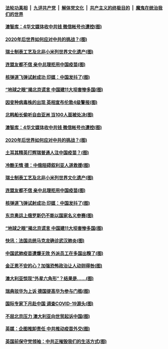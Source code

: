 

####  [法轮功真相](../../../../basic/blob/master/README.md?t=12200702) &nbsp;|&nbsp; [九评共产党](../../../../9ping.md/blob/master/README.md?t=12200702) &nbsp;|&nbsp; [解体党文化](../../../../jtdwh.md/blob/master/README.md?t=12200702)  &nbsp;|&nbsp; [共产主义的终极目的](../../../../gczydzjmd.md/blob/master/README.md?t=12200702) &nbsp;|&nbsp; [魔鬼在统治我们的世界](../../../../mgztzwmdsj.md/blob/master/README.md?t=12200702) 

#### [澳智库：4华文媒体收中共钱 微信帐号也遭控(图)](../pages/p9/956274.md?t=12200702) 

#### [2020年后世界如何应对中共的挑战？(图)](../pages/p9/956313.md?t=12200702) 

#### [瑞士制表工艺及北非小米列世界文化遗产(图)](../pages/p9/956276.md?t=12200702) 

#### [连盟友都不信 亲中总理拒用中国疫苗(图)](../pages/p9/956111.md?t=12200702) 

#### [核弹道飞弹试射成功 印媒：中国发抖了(图)](../pages/p9/956208.md?t=12200702) 

#### [“地球之眼”揭北京谎言 中国建11大坝害惨多国(图)](../pages/p9/956109.md?t=12200702) 

#### [因变种病毒株的出现 英相宣布伦敦4级警报(图)](../pages/p9/956428.md?t=12200702) 

#### [北韩船长偷听自由亚洲 当100人面被处决(图)](../pages/p9/956315.md?t=12200702) 

#### [澳智库：4华文媒体收中共钱 微信帐号也遭控(图)](../pages/p9/956274.md?t=12200702) 

#### [2020年后世界如何应对中共的挑战？(图)](../pages/p9/956313.md?t=12200702) 

#### [土耳其精英打辉瑞普通人注中国疫苗？(图)](../pages/p9/956309.md?t=12200702) 

#### [冷酷无情 德：中俄阻碍叙利亚人道救援(图)](../pages/p9/956270.md?t=12200702) 

#### [瑞士制表工艺及北非小米列世界文化遗产(图)](../pages/p9/956276.md?t=12200702) 

#### [连盟友都不信 亲中总理拒用中国疫苗(图)](../pages/p9/956111.md?t=12200702) 

#### [核弹道飞弹试射成功 印媒：中国发抖了(图)](../pages/p9/956208.md?t=12200702) 

#### [东京奥运上俄罗斯仍不能以国家名义参赛(图)](../pages/p9/956205.md?t=12200702) 

#### [“地球之眼”揭北京谎言 中国建11大坝害惨多国(图)](../pages/p9/956109.md?t=12200702) 

#### [快讯：法国总统马克龙确诊武汉肺炎(图)](../pages/p9/956114.md?t=12200702) 

#### [中国武肺疫苗遭爆无效 外派员工在多国出糗了(图)](../pages/p9/956082.md?t=12200702) 

#### [金正恩不安的心？加强恐怖政治让人动则得咎(图)](../pages/p9/955983.md?t=12200702) 

#### [澳大利亚惊现“外星六角形”？结果是……(图)](../pages/p9/956060.md?t=12200702) 

#### [瑞典驳华为上诉 德国提高华为参与门槛(图)](../pages/p9/956059.md?t=12200702) 

#### [国际专家下月赴中国 调查COVID-19源头(图)](../pages/p9/956058.md?t=12200702) 

#### [不屈北京压力 澳大利亚向世贸起诉中国(图)](../pages/p9/956055.md?t=12200702) 

#### [英媒：企图推卸责任 中共推动疫苗外交(图)](../pages/p9/956018.md?t=12200702) 

#### [英国前保守党领袖：中共正摧毁我们的生活方式(图)](../pages/p9/956001.md?t=12200702) 

